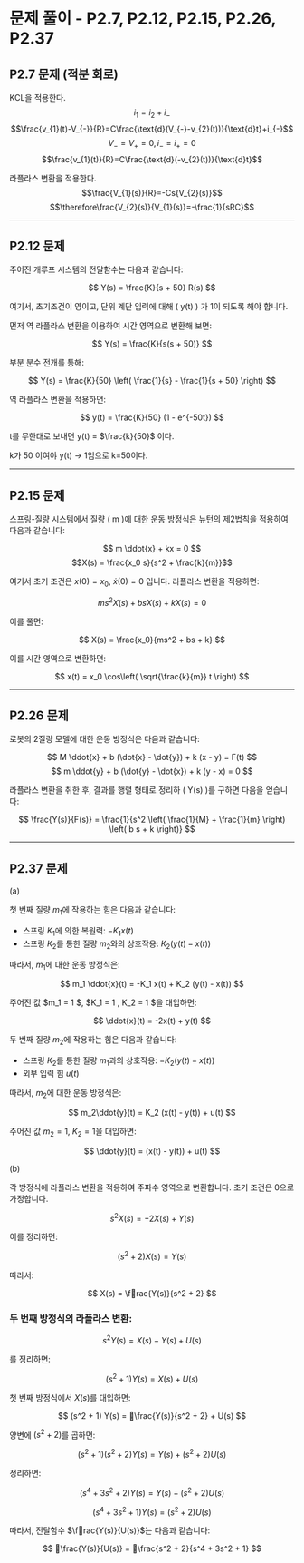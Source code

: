 
# 문제 풀이 - P2.7, P2.12, P2.15, P2.26, P2.37

## P2.7 문제 (적분 회로)

KCL을 적용한다.
$$i_{1}=i_{2}+i_{-}$$
$$\frac{v_{1}(t)-V_{-}}{R}=C\frac{\text{d}(V_{-}-v_{2}(t))}{\text{d}t}+i_{-}$$
$$V_{-}=V_{+}=0, i_{-}=i_{+}=0$$
$$\frac{v_{1}(t)}{R}=C\frac{\text{d}(-v_{2}(t))}{\text{d}t}$$


라플라스 변환을 적용한다.
$$\frac{V_{1}(s)}{R}=-Cs{V_{2}(s)}$$
$$\therefore\frac{V_{2}(s)}{V_{1}(s)}=-\frac{1}{sRC}$$

---

## P2.12 문제

주어진 개루프 시스템의 전달함수는 다음과 같습니다:

$$ Y(s) = \frac{K}{s + 50} R(s) $$

여기서, 초기조건이 영이고, 단위 계단 입력에 대해 \( y(t) \) 가 1이 되도록 해야 합니다.

먼저 역 라플라스 변환을 이용하여 시간 영역으로 변환해 보면:

$$ Y(s) = \frac{K}{s(s + 50)} $$

부분 분수 전개를 통해:

$$ Y(s) = \frac{K}{50} \left( \frac{1}{s} - \frac{1}{s + 50} \right) $$

역 라플라스 변환을 적용하면:

$$ y(t) = \frac{K}{50} (1 - e^{-50t}) $$

t를 무한대로 보내면 y(t) = $\frac{k}{50}$ 이다.

k가 50 이여야 y(t) -\> 1임으로 k=50이다.

---

## P2.15 문제

스프링-질량 시스템에서 질량 \( m \)에 대한 운동 방정식은 뉴턴의 제2법칙을 적용하여 다음과 같습니다:

$$ m \ddot{x} + kx = 0 $$
$$X(s) = \frac{x_0 s}{s^2 + \frac{k}{m}}$$

여기서 초기 조건은 $x(0) = x_0$, $\dot{x}(0) = 0$ 입니다. 라플라스 변환을 적용하면:

$$ ms^2X(s) + bsX(s) + kX(s) = 0 $$

이를 풀면:

$$ X(s) = \frac{x_0}{ms^2 + bs + k} $$

이를 시간 영역으로 변환하면:

$$ x(t) = x_0 \cos\left( \sqrt{\frac{k}{m}} t \right) $$

---

## P2.26 문제

로봇의 2질량 모델에 대한 운동 방정식은 다음과 같습니다:

$$
M \ddot{x} + b (\dot{x} - \dot{y}) + k (x - y) = F(t)
$$
$$
m \ddot{y} + b (\dot{y} - \dot{x}) + k (y - x) = 0
$$

라플라스 변환을 취한 후, 결과를 행렬 형태로 정리하 \( Y(s) \)를 구하면 다음을 얻습니다:

$$
\frac{Y(s)}{F(s)} = \frac{1}{s^2 \left( \frac{1}{M} + \frac{1}{m} \right) \left( b s + k \right)}
$$

---

## P2.37 문제

(a)

첫 번째 질량 $m_1$에 작용하는 힘은 다음과 같습니다:
- 스프링 $K_1$에 의한 복원력: $-K_1 x(t)$
- 스프링 $K_2$를 통한 질량 $m_2$와의 상호작용: $K_2 (y(t) - x(t))$

따라서, $m_1$에 대한 운동 방정식은:  

$$
m_1 \ddot{x}(t) = -K_1 x(t) + K_2 (y(t) - x(t))
$$

주어진 값 $m_1 = 1 \$, $K_1 = 1 \, K_2 = 1 \$을 대입하면: 

$$
\ddot{x}(t) = -2x(t) + y(t)
$$

두 번째 질량 $m_2$에 작용하는 힘은 다음과 같습니다:
- 스프링 $K_2$를 통한 질량 $m_1$과의 상호작용: $-K_2 (y(t) - x(t))$
- 외부 입력 힘 $u(t)$

따라서, $m_2$에 대한 운동 방정식은:

$$
m_2\ddot{y}(t) = K_2 (x(t) - y(t)) + u(t)
$$

주어진 값 $m_2 = 1$, $K_2 = 1$을 대입하면:

$$
\ddot{y}(t) = (x(t) - y(t)) + u(t)
$$

(b)

각 방정식에 라플라스 변환을 적용하여 주파수 영역으로 변환합니다. 초기 조건은 0으로 가정합니다.

$$s^2 X(s) = -2 X(s) + Y(s)$$

이를 정리하면:

$$
(s^2 + 2) X(s) = Y(s)
$$

따라서:

$$
X(s) = \frac{Y(s)}{s^2 + 2}
$$

### 두 번째 방정식의 라플라스 변환:

$$
s^2 Y(s) = X(s) - Y(s) + U(s)
$$

를 정리하면:

$$
(s^2 + 1) Y(s) = X(s) + U(s)
$$

첫 번째 방정식에서 $X(s)$를 대입하면:

$$
(s^2 + 1) Y(s) = \frac{Y(s)}{s^2 + 2} + U(s)
$$

양변에 $(s^2 + 2)$를 곱하면:

$$
(s^2 + 1)(s^2 + 2) Y(s) = Y(s) + (s^2 + 2) U(s)
$$

정리하면:

$$
(s^4 + 3s^2 + 2) Y(s) = Y(s) + (s^2 + 2) U(s)
$$

$$
(s^4 + 3s^2 + 1) Y(s) = (s^2 + 2) U(s)
$$

따라서, 전달함수 $\frac{Y(s)}{U(s)}$는 다음과 같습니다:

$$
\frac{Y(s)}{U(s)} = \frac{s^2 + 2}{s^4 + 3s^2 + 1}
$$
